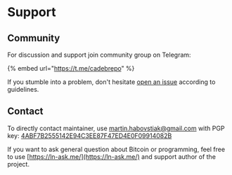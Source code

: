 # Support

## Community

For discussion and support join community group on Telegram: 

{% embed url="https://t.me/cadebrepo" %}

If you stumble into a problem, don't hesitate [open an issue](https://github.com/debian-cryptoanarchy/cryptoanarchy-deb-repo-builder/issues) according to guidelines. 

## Contact

To directly contact maintainer, use [martin.habovstiak@gmail.com](mailto:martin.habovstiak@gmail.com) with PGP key: [4ABF7B2555142E94C3EE87F47ED4E0F09914082B](https://keybase.io/kixunil/pgp_keys.asc?fingerprint=4abf7b2555142e94c3ee87f47ed4e0f09914082b)

If you want to ask general question about Bitcoin or programming, feel free to use [https://ln-ask.me/](https://ln-ask.me/) and support author of the project. 

